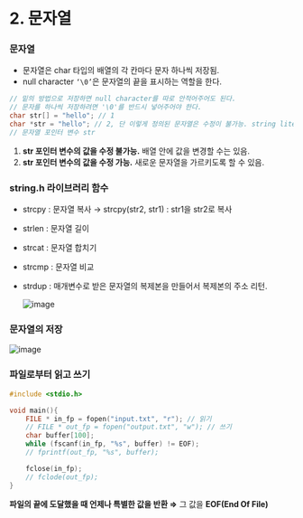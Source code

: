 # 2. 문자열

### 문자열

- 문자열은 char 타입의 배열의 각 칸마다 문자 하나씩 저장됨.
- null character `‘\0’`은 문자열의 끝을 표시하는 역할을 한다.

```c
// 밑의 방법으로 저장하면 null character를 따로 안적어주어도 된다. 
// 문자를 하나씩 저장하려면 '\0'를 반드시 넣어주어야 한다. 
char str[] = "hello"; // 1
char *str = "hello"; // 2, 단 이렇게 정의된 문자열은 수정이 불가능. string literal. 
// 문자열 포인터 변수 str 
```

1. **str 포인터 변수의 값을 수정 불가능.** 배열 안에 값을 변경할 수는 있음. 
2. **str 포인터 변수의 값을 수정 가능.** 새로운 문자열을 가르키도록 할 수 있음. 

### string.h 라이브러리 함수

- strcpy : 문자열 복사 → strcpy(str2, str1) : str1을 str2로 복사
- strlen : 문자열 길이
- strcat : 문자열 합치기
- strcmp : 문자열 비교
- strdup : 매개변수로 받은 문자열의 복제본을 만들어서 복제본의 주소 리턴.
    
  ![image](https://user-images.githubusercontent.com/95389515/201341751-6b4774ad-d00c-4137-8889-cc502a7b9a74.png)


### 문자열의 저장

![image](https://user-images.githubusercontent.com/95389515/201341788-a569bf5a-668c-4ae1-abc7-a6234c553aaf.png)

### 파일로부터 읽고 쓰기

```c
#include <stdio.h> 

void main(){
	FILE * in_fp = fopen("input.txt", "r"); // 읽기 
	// FILE * out_fp = fopen("output.txt", "w"); // 쓰기 
	char buffer[100];
	while (fscanf(in_fp, "%s", buffer) != EOF);
	// fprintf(out_fp, "%s", buffer); 

	fclose(in_fp);
	// fclode(out_fp); 
}

```

**파일의 끝에 도달했을 때 언제나 특별한 값을 반환 ⇒** 그 값을 **EOF(End Of File)**



